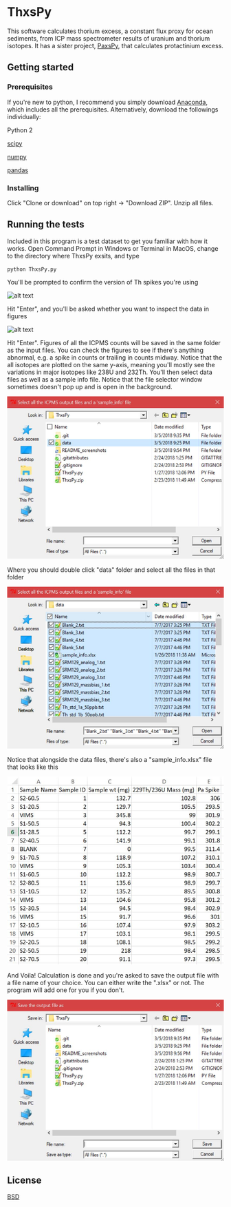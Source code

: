 # ThxsPy
This software calculates thorium excess, a constant flux proxy for ocean sediments, from ICP mass spectrometer results of uranium and thorium isotopes. It has a sister project, [PaxsPy](https://github.com/yz3062/PaxsPy), that calculates protactinium excess.

## Getting started

### Prerequisites

If you're new to python, I recommend you simply download [Anaconda](https://www.anaconda.com/download/), which includes all the prerequisites. Alternatively, download the followings individually:

Python 2

[scipy](https://www.scipy.org/)

[numpy](http://www.numpy.org/)

[pandas](https://pandas.pydata.org/)

### Installing

Click "Clone or download" on top right -> "Download ZIP". Unzip all files.

## Running the tests

Included in this program is a test dataset to get you familiar with how it works. Open Command Prompt in Windows or Terminal in MacOS, change to the directory where ThxsPy exsits, and type
```
python ThxsPy.py
```
You'll be prompted to confirm the version of Th spikes you're using

![alt text](/README_screenshots/spike_prompt_ThxsPy)

Hit "Enter", and you'll be asked whether you want to inspect the data in figures

![alt text](/README_screenshots/inspect_figures_prompt)

Hit "Enter". Figures of all the ICPMS counts will be saved in the same folder as the input files. You can check the figures to see if there's anything abnormal, e.g. a spike in counts or trailing in counts midway. Notice that the all isotopes are plotted on the same y-axis, meaning you'll mostly see the variations in major isotopes like 238U and 232Th. You'll then select data files as well as a sample info file. Notice that the file selector window sometimes doesn't pop up and is open in the background.

![alt text](/README_screenshots/data_selection_ThxsPy.JPG)

Where you should double click "data" folder and select all the files in that folder

![alt text](/README_screenshots/data_select_all_ThxsPy.JPG)

Notice that alongside the data files, there's also a "sample_info.xlsx" file that looks like this

![alt text](/README_screenshots/sample_info_screenshot.JPG)

And Voila! Calculation is done and you're asked to save the output file with a file name of your choice. You can either write the ".xlsx" or not. The program will add one for you if you don't.

![alt text](/README_screenshots/save_output_ThxyPy.JPG)


## License

[BSD](https://opensource.org/licenses/BSD-2-Clause)
